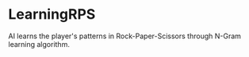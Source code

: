 # LearningRPS

AI learns the player's patterns in Rock-Paper-Scissors through N-Gram learning algorithm.